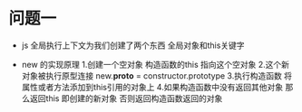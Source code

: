 # 问题一
- js 全局执行上下文为我们创建了两个东西 全局对象和this关键字

- new 的实现原理
  1.创建一个空对象 构造函数的this 指向这个空对象
  2.这个新对象被执行原型连接 new.__proto__ = constructor.prototype
  3.执行构造函数 将属性或者方法添加到this引用的对象上
  4.如果构造函数中没有返回其他对象 那么返回this 即创建的新对象
  否则返回构造函数返回的对象